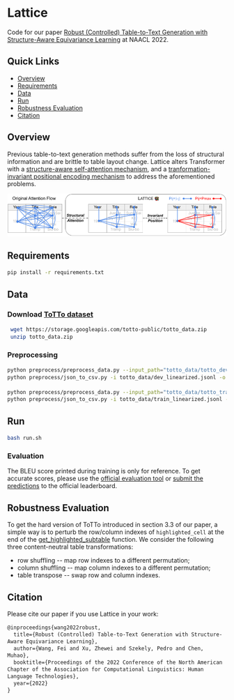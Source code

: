 # Lattice
Code for our paper [Robust (Controlled) Table-to-Text Generation with Structure-Aware Equivariance Learning](https://arxiv.org/abs/2205.03972) at NAACL 2022.

## Quick Links
  - [Overview](#overview)
  - [Requirements](#requirements)
  - [Data](#data)
  - [Run](#run)
  - [Robustness Evaluation](#robustness-evaluation)
  - [Citation](#citation)

## Overview
Previous table-to-text generation methods suffer from the loss of structural information and are brittle to table layout change. Lattice alters Transformer with a [structure-aware self-attention mechanism](model/structural_attention.py), and a [tranformation-invariant positional encoding mechanism](model/invariant_position.py) to address the aforementioned problems.

![](figure/model.png)


## Requirements
```bash
pip install -r requirements.txt
```


## Data

### Download [ToTTo dataset](https://github.com/google-research-datasets/totto)
```bash
 wget https://storage.googleapis.com/totto-public/totto_data.zip
 unzip totto_data.zip
```

### Preprocessing
```bash
python preprocess/preprocess_data.py --input_path="totto_data/totto_dev_data.jsonl" --output_path="totto_data/dev_linearized.jsonl"
python preprocess/json_to_csv.py -i totto_data/dev_linearized.jsonl -o totto_data/dev.csv

python preprocess/preprocess_data.py --input_path="totto_data/totto_train_data.jsonl" --output_path="totto_data/train_linearized.jsonl"
python preprocess/json_to_csv.py -i totto_data/train_linearized.jsonl -o totto_data/train.csv
```

## Run
```bash
bash run.sh
```

### Evaluation
The BLEU score printed during training is only for reference. 
To get accurate scores, please use the [official evaluation tool](https://github.com/google-research/language/tree/master/language/totto) or [submit the predictions](https://forms.gle/AcF9TRqWrPhPzztt7) to the official leaderboard.

## Robustness Evaluation
To get the hard version of ToTTo introduced in section 3.3 of our paper, a simple way is to perturb the row/column indexes of `highlighted_cell` at the end of the [get_highlighted_subtable](https://github.com/luka-group/Lattice/blob/3cb2dab5769052e189a16f98022278cc4e9e12f8/preprocess/preprocess_utils.py#L64) function. We consider the following three content-neutral table transformations:
* row shuffling -- map row indexes to a different permutation;
* column shuffling -- map column indexes to a different permutation;
* table transpose -- swap row and column indexes.

## Citation
Please cite our paper if you use Lattice in your work:
```
@inproceedings{wang2022robust,
  title={Robust (Controlled) Table-to-Text Generation with Structure-Aware Equivariance Learning},
  author={Wang, Fei and Xu, Zhewei and Szekely, Pedro and Chen, Muhao},
  booktitle={Proceedings of the 2022 Conference of the North American Chapter of the Association for Computational Linguistics: Human Language Technologies},
  year={2022}
}
```
